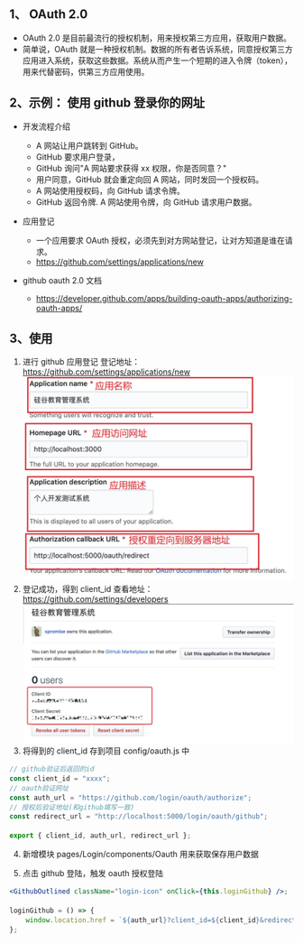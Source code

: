 ## 1、 OAuth 2.0

- OAuth 2.0 是目前最流行的授权机制，用来授权第三方应用，获取用户数据。
- 简单说，OAuth 就是一种授权机制。数据的所有者告诉系统，同意授权第三方应用进入系统，获取这些数据。系统从而产生一个短期的进入令牌（token），用来代替密码，供第三方应用使用。

  


## 2、示例： 使用 github 登录你的网址

- 开发流程介绍

  - A 网站让用户跳转到 GitHub。
  - GitHub 要求用户登录，
  - GitHub 询问"A 网站要求获得 xx 权限，你是否同意？"
  - 用户同意，GitHub 就会重定向回 A 网站，同时发回一个授权码。
  - A 网站使用授权码，向 GitHub 请求令牌。
  - GitHub 返回令牌. A 网站使用令牌，向 GitHub 请求用户数据。

- 应用登记

  - 一个应用要求 OAuth 授权，必须先到对方网站登记，让对方知道是谁在请求。
  - https://github.com/settings/applications/new

- github oauth 2.0 文档
  - https://developer.github.com/apps/building-oauth-apps/authorizing-oauth-apps/

## 3、使用

1. 进行 github 应用登记
   登记地址：https://github.com/settings/applications/new
   <img src="./应用授权.png" />
2. 登记成功，得到 client_id
   查看地址：https://github.com/settings/developers
   <img src="./成功.jpg" />
3. 将得到的 client_id 存到项目 config/oauth.js 中

```js
// github验证后返回的id
const client_id = "xxxx";
// oauth验证网址
const auth_url = "https://github.com/login/oauth/authorize";
// 授权后验证地址(和github填写一致)
const redirect_url = "http://localhost:5000/login/oauth/github";

export { client_id, auth_url, redirect_url };
```

4. 新增模块 pages/Login/components/Oauth
用来获取保存用户数据

5. 点击 github 登陆，触发 oauth 授权登陆

```jsx
<GithubOutlined className="login-icon" onClick={this.loginGithub} />;

loginGithub = () => {
	window.location.href = `${auth_url}?client_id=${client_id}&redirect_uri=${redirect_url}`;
};
```
